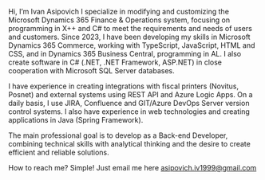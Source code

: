 Hi, I’m Ivan Asipovich
I specialize in modifying and customizing the Microsoft Dynamics 365 Finance & Operations system, focusing on programming in X++ and C# to meet the requirements and needs of users and customers. Since 2023, I have been developing my skills in Microsoft Dynamics 365 Commerce, working with TypeScript, JavaScript, HTML and CSS, and in Dynamics 365 Business Central, programming in AL. I also create software in C# (.NET, .NET Framework, ASP.NET) in close cooperation with Microsoft SQL Server databases. 

I have experience in creating integrations with fiscal printers (Novitus, Posnet) and external systems using REST API and Azure Logic Apps. On a daily basis, I use JIRA, Confluence and GIT/Azure DevOps Server version control systems. I also have experience in web technologies and creating applications in Java (Spring Framework). 

The main professional goal is to develop as a Back-end Developer, combining technical skills with analytical thinking and the desire to create efficient and reliable solutions.

How to reach me? Simple! Just email me here asipovich.iv1999@gmail.com
